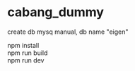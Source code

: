 # cabang_dummy


create db mysq manual, db name "eigen"


npm install <br>
npm run build <br>
npm run dev
